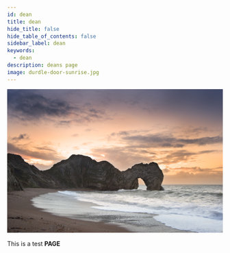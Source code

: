 ```yaml
---
id: dean
title: dean
hide_title: false
hide_table_of_contents: false
sidebar_label: dean
keywords:
  - dean
description: deans page
image: durdle-door-sunrise.jpg
---
```

![durdle door](durdle-door-sunrise.jpg "Durdle Door")

This is a test **PAGE**